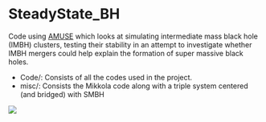 # SteadyState_BH
Code using [AMUSE](https://amuse.readthedocs.io/en/latest/) which looks at simulating intermediate mass black hole (IMBH) clusters, testing their stability in an attempt to investigate whether IMBH mergers could help explain the formation of super massive black holes.

* Code/: Consists of all the codes used in the project.
* misc/: Consists the Mikkola code along with a triple system centered (and bridged) with SMBH


![](https://github.com/ErwanH29/SteadyState_BH/blob/master/animation.gif) 

